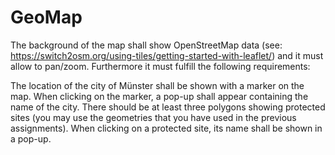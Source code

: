 # GeoMap
The background of the map shall show OpenStreetMap data (see: https://switch2osm.org/using-tiles/getting-started-with-leaflet/) and it must allow to pan/zoom. Furthermore it must fulfill the following requirements:

The location of the city of Münster shall be shown with a marker on the map.
When clicking on the marker, a pop-up shall appear containing the name of the city.
There should be at least three polygons showing protected sites (you may use the geometries that you have used in the previous assignments).
When clicking on a protected site, its name shall be shown in a pop-up.
